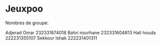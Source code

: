 # Jeuxpoo

Nombres de groupe:

Adjerad Omar 232331674018
Bahri nourhane 232331604813
Hali houda 222231355107
Sekkour Ishak 222231401311

